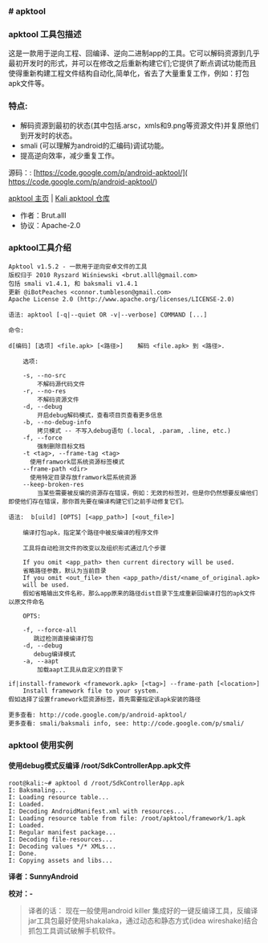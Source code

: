 ### # apktool #


### apktool 工具包描述 ###
 
   这是一款用于逆向工程、回编译、逆向二进制app的工具。它可以解码资源到几乎最初开发时的形式，并可以在修改之后重新构建它们;它提供了断点调试功能而且使得重新构建工程文件结构自动化,简单化，省去了大量重复工作，例如：打包apk文件等。 


### 特点: ###

 
 * 解码资源到最初的状态(其中包括.arsc，xmls和9.png等资源文件)并复原他们到开发时的状态。
 * smali (可以理解为android的汇编码)调试功能。
 * 提高逆向效率，减少重复工作。


源码：: [https://code.google.com/p/android-apktool/]( https://code.google.com/p/android-apktool/)

[apktool 主页](https://code.google.com/p/android-apktool/) | [Kali apktool 仓库](http://git.kali.org/gitweb/?p=packages/apktool.git;a=summary)


 * 作者：Brut.alll
 * 协议：Apache-2.0


### apktool工具介绍 ###


	
	Apktool v1.5.2 - 一款用于逆向安卓文件的工具
	版权归于 2010 Ryszard Wiśniewski <brut.alll@gmail.com>
	包括 smali v1.4.1, 和 baksmali v1.4.1
	更新 @iBotPeaches <connor.tumbleson@gmail.com>
	Apache License 2.0 (http://www.apache.org/licenses/LICENSE-2.0)
	
	语法: apktool [-q|--quiet OR -v|--verbose] COMMAND [...]
	
	命令:

    d[编码] [选项] <file.apk> [<路径>]    解码 <file.apk> 到 <路径>.

        选项:

        -s, --no-src
          	不解码源代码文件
        -r, --no-res
            不解码资源文件
        -d, --debug
            开启debug解码模式，查看项目页查看更多信息
        -b, --no-debug-info
            拷贝模式 -- 不写入debug语句 (.local, .param, .line, etc.)
        -f, --force
            强制删除目标文档
        -t <tag>, --frame-tag <tag>
          使用framwork层系统资源标签模式
        --frame-path <dir>
          使用特定目录存放framwork层系统资源
        --keep-broken-res
         	当某些需要被反编的资源存在错误，例如：无效的标签对，但是你仍然想要反编他们即使他们存在错误，那你首先要在编译构建它们之前手动修复它们。

   	语法:  b[uild] [OPTS] [<app_path>] [<out_file>]

		编译打包apk，指定某个路径中被反编译的程序文件
 
		工具将自动检测文件的改变以及组织形式通过几个步骤

        If you omit <app_path> then current directory will be used.
		省略路径参数，默认为当前目录
        If you omit <out_file> then <app_path>/dist/<name_of_original.apk>
        will be used.
		假如省略输出文件名称，那么app原来的路径dist目录下生成重新回编译打包的apk文件以原文件命名

        OPTS:

        -f, --force-all
           跳过检测直接编译打包
        -d, --debug
           debug编译模式
        -a, --aapt
            加载aapt工具从自定义的目录下

    if|install-framework <framework.apk> [<tag>] --frame-path [<location>]
        Install framework file to your system.
	假如选择了设置framework层资源标签，首先需要指定该apk安装的路径

	更多查看: http://code.google.com/p/android-apktool/
	更多查看: smali/baksmali info, see: http://code.google.com/p/smali/		


### apktool 使用实例 ###

#### 使用debug模式反编译 /root/SdkControllerApp.apk文件 ####

	
	root@kali:~# apktool d /root/SdkControllerApp.apk
	I: Baksmaling...
	I: Loading resource table...
	I: Loaded.
	I: Decoding AndroidManifest.xml with resources...
	I: Loading resource table from file: /root/apktool/framework/1.apk
	I: Loaded.
	I: Regular manifest package...
	I: Decoding file-resources...
	I: Decoding values */* XMLs...
	I: Done.
	I: Copying assets and libs...




**译者：SunnyAndroid**

 **校对：-**


> 译者的话：
>  现在一般使用android killer 集成好的一键反编译工具，反编译jar工具包最好使用shakalaka，通过动态和静态方式(idea wireshake)结合抓包工具调试破解手机软件。